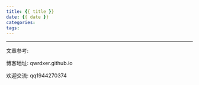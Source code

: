 ```yaml
---
title: {{ title }}
date: {{ date }}
categories: 
tags: 
---
```








---

文章参考:

博客地址: qwrdxer.github.io

欢迎交流: qq1944270374